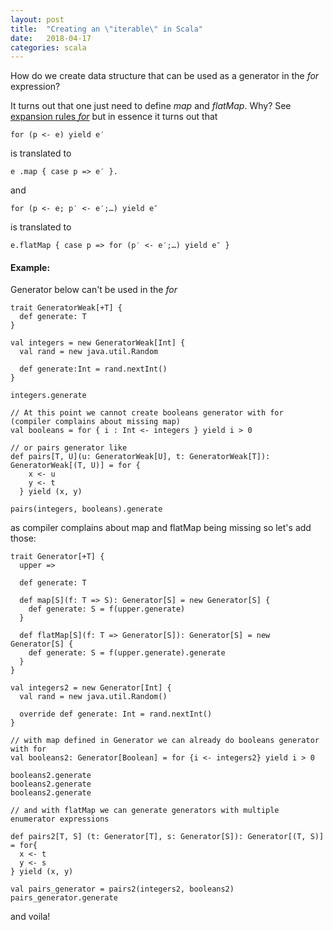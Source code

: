 ```yaml
---
layout: post
title:  "Creating an \"iterable\" in Scala"
date:   2018-04-17
categories: scala
---
```

How do we create data structure that can be used as a generator in the *for* expression?

It turns out that one just need to define *map* and *flatMap*. Why? See
[expansion rules *for*](https://www.scala-lang.org/files/archive/spec/2.11/06-expressions.html#for-comprehensions-and-for-loops)
but in essence it turns out that

    for (p <- e) yield e′

is translated to

    e .map { case p => e′ }.

and

    for (p <- e; p′ <- e′;…) yield e″

is translated to

    e.flatMap { case p => for (p′ <- e′;…) yield e″ }


#### Example:

Generator below can't be used in the *for*

```
trait GeneratorWeak[+T] {
  def generate: T
}

val integers = new GeneratorWeak[Int] {
  val rand = new java.util.Random

  def generate:Int = rand.nextInt()
}

integers.generate

// At this point we cannot create booleans generator with for (compiler complains about missing map)
val booleans = for { i : Int <- integers } yield i > 0

// or pairs generator like
def pairs[T, U](u: GeneratorWeak[U], t: GeneratorWeak[T]): GeneratorWeak[(T, U)] = for {
    x <- u
    y <- t
  } yield (x, y)

pairs(integers, booleans).generate

```

as compiler complains about map and flatMap being missing so let's add those:
```
trait Generator[+T] {
  upper =>

  def generate: T

  def map[S](f: T => S): Generator[S] = new Generator[S] {
    def generate: S = f(upper.generate)
  }

  def flatMap[S](f: T => Generator[S]): Generator[S] = new Generator[S] {
    def generate: S = f(upper.generate).generate
  }
}

val integers2 = new Generator[Int] {
  val rand = new java.util.Random()

  override def generate: Int = rand.nextInt()
}

// with map defined in Generator we can already do booleans generator with for
val booleans2: Generator[Boolean] = for {i <- integers2} yield i > 0

booleans2.generate
booleans2.generate
booleans2.generate

// and with flatMap we can generate generators with multiple enumerator expressions

def pairs2[T, S] (t: Generator[T], s: Generator[S]): Generator[(T, S)] = for{
  x <- t
  y <- s
} yield (x, y)

val pairs_generator = pairs2(integers2, booleans2)
pairs_generator.generate
```

and voila!
